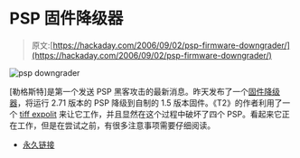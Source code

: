 # PSP 固件降级器

> 原文:[https://hackaday.com/2006/09/02/psp-firmware-downgrader/](https://hackaday.com/2006/09/02/psp-firmware-downgrader/)

![psp downgrader](../Images/2f4127a4b7cde8e0c2e9ad356a43a5de.png)

[勒格斯特]是第一个发送 PSP 黑客攻击的最新消息。昨天发布了一个[固件降级器](http://www.dcemu.co.uk/vbulletin/showthread.php?t=34338)，将运行 2.71 版本的 PSP 降级到自制的 1.5 版本固件。《T2》的作者利用了一个 [tiff expolit](http://www.dcemu.co.uk/vbulletin/showthread.php?t=33751&highlight=Tiff+Exploit) 来让它工作，并且显然在这个过程中破坏了四个 PSP。看起来它正在工作，但是在尝试之前，有很多注意事项需要仔细阅读。

*   [永久链接](http://www.dcemu.co.uk/vbulletin/showthread.php?t=34338)